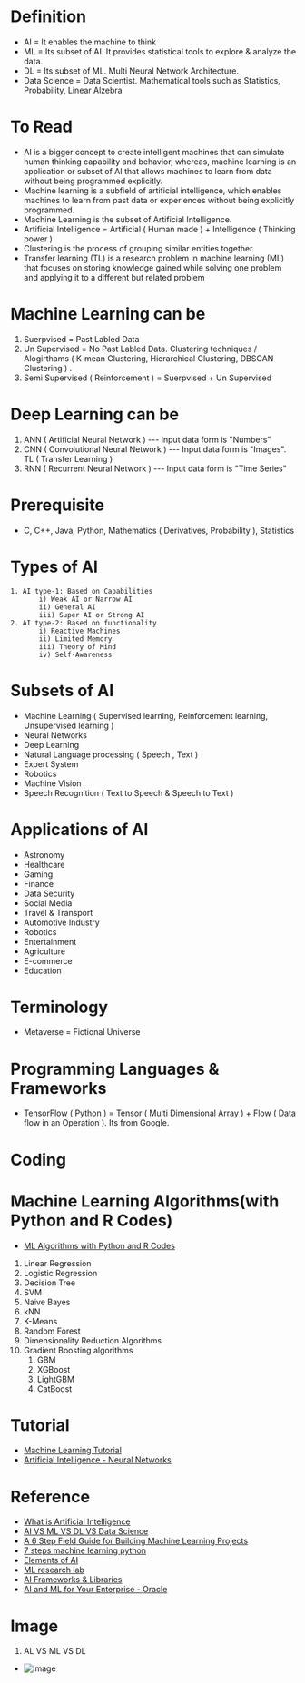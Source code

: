 # Definition
* AI = It enables the machine to think
* ML = Its subset of AI. It provides statistical tools to explore & analyze the data. 
* DL = Its subset of ML. Multi Neural Network Architecture. 
* Data Science = Data Scientist. Mathematical tools such as Statistics, Probability, Linear Alzebra

# To Read
* AI is a bigger concept to create intelligent machines that can simulate human thinking capability and behavior, whereas, machine learning is an application or subset of AI that allows machines to learn from data without being programmed explicitly.
* Machine learning is a subfield of artificial intelligence, which enables machines to learn from past data or experiences without being explicitly programmed.
* Machine Learning is the subset of Artificial Intelligence.
* Artificial Intelligence = Artificial ( Human made ) + Intelligence ( Thinking power ) 
* Clustering is the process of grouping similar entities together
* Transfer learning (TL) is a research problem in machine learning (ML) that focuses on storing knowledge gained while solving one problem and applying it to a different but related problem

# Machine Learning can be
1. Suerpvised = Past Labled Data
2. Un Supervised = No Past Labled Data. Clustering techniques / Alogirthams ( K-mean Clustering, Hierarchical Clustering, DBSCAN Clustering ) . 
3. Semi Supervised ( Reinforcement ) = Suerpvised + Un Supervised
# Deep Learning can be
1. ANN ( Artificial Neural Network )  --- Input data form is "Numbers"
2. CNN ( Convolutional Neural Network ) --- Input data form is "Images". TL ( Transfer Learning )
3. RNN ( Recurrent Neural Network ) --- Input data form is "Time Series"
 

# Prerequisite
* C, C++, Java, Python, Mathematics ( Derivatives, Probability ), Statistics 

# Types of AI
    1. AI type-1: Based on Capabilities
           i) Weak AI or Narrow AI
           ii) General AI
           iii) Super AI or Strong AI
    2. AI type-2: Based on functionality
           i) Reactive Machines
           ii) Limited Memory
           iii) Theory of Mind
           iv) Self-Awareness          

# Subsets of AI
* Machine Learning ( Supervised learning, Reinforcement learning,  Unsupervised learning )
* Neural Networks
* Deep Learning
* Natural Language processing ( Speech , Text ) 
* Expert System
* Robotics
* Machine Vision
* Speech Recognition ( Text to Speech & Speech to Text ) 
# Applications of AI
* Astronomy
* Healthcare
* Gaming
* Finance
* Data Security
* Social Media
* Travel & Transport
* Automotive Industry
* Robotics
* Entertainment
* Agriculture
* E-commerce
* Education
# Terminology
* Metaverse = Fictional Universe
# Programming Languages & Frameworks
* TensorFlow ( Python ) = Tensor ( Multi Dimensional Array ) + Flow ( Data flow in an Operation ). Its from Google.
# Coding

# Machine Learning Algorithms(with Python and R Codes)
* [ML Algorithms with Python and R Codes](https://www.analyticsvidhya.com/blog/2017/09/common-machine-learning-algorithms/)
1. Linear Regression
2. Logistic Regression
3. Decision Tree
4. SVM
5. Naive Bayes
6. kNN
7. K-Means
8. Random Forest
9. Dimensionality Reduction Algorithms
10. Gradient Boosting algorithms
    1. GBM
    2. XGBoost
    3. LightGBM
    4. CatBoost 
# Tutorial
* [Machine Learning Tutorial](https://www.geeksforgeeks.org/machine-learning/?ref=shm)
* [Artificial Intelligence - Neural Networks](https://www.tutorialspoint.com/artificial_intelligence/artificial_intelligence_neural_networks.htm)
# Reference
  * [What is Artificial Intelligence](https://www.youtube.com/watch?v=ad79nYk2keg)
  * [AI VS ML VS DL VS Data Science](https://www.youtube.com/watch?v=k2P_pHQDlp0)
  * [A 6 Step Field Guide for Building Machine Learning Projects](https://towardsdatascience.com/a-6-step-field-guide-for-building-machine-learning-projects-6e4554f6e3a1)
  * [7 steps machine learning python](https://www.kdnuggets.com/2015/11/seven-steps-machine-learning-python.html)
  * [Elements of AI](https://www.elementsofai.com/)
  * [ML research lab](https://medium.com/ml-research-lab)
  * [AI Frameworks & Libraries](https://dzone.com/articles/progressive-tools10-best-frameworks-and-libraries)
  * [AI and ML for Your Enterprise - Oracle](https://developer.oracle.com/developer-live/ai-ml-enterprise/)
  
# Image
1. AL VS ML VS DL
* ![image](https://user-images.githubusercontent.com/7721150/155130814-711c6fd6-f286-4393-bfcf-00a6ae1f24d6.png)


     
     
